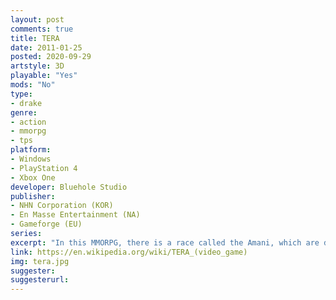 ```yaml
---
layout: post
comments: true
title: TERA
date: 2011-01-25
posted: 2020-09-29
artstyle: 3D
playable: "Yes"
mods: "No"
type: 
- drake
genre: 
- action
- mmorpg
- tps
platform:
- Windows
- PlayStation 4
- Xbox One
developer: Bluehole Studio
publisher:
- NHN Corporation (KOR)
- En Masse Entertainment (NA)
- Gameforge (EU)
series: 
excerpt: "In this MMORPG, there is a race called the Amani, which are descendants of the dragons."
link: https://en.wikipedia.org/wiki/TERA_(video_game)
img: tera.jpg
suggester: 
suggesterurl: 
---
```


